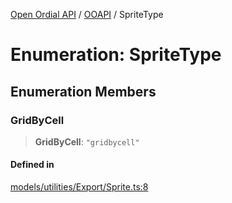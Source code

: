 [Open Ordial API](../../README.md) / [OOAPI](../README.md) / SpriteType

# Enumeration: SpriteType

## Enumeration Members

### GridByCell

> **GridByCell**: `"gridbycell"`

#### Defined in

[models/utilities/Export/Sprite.ts:8](https://github.com/sagaverse-io/SagaverseOrdinalAPI/blob/90d228bc8061a836e19a66b3b1e83f3192c2e482/src/models/utilities/Export/Sprite.ts#L8)
